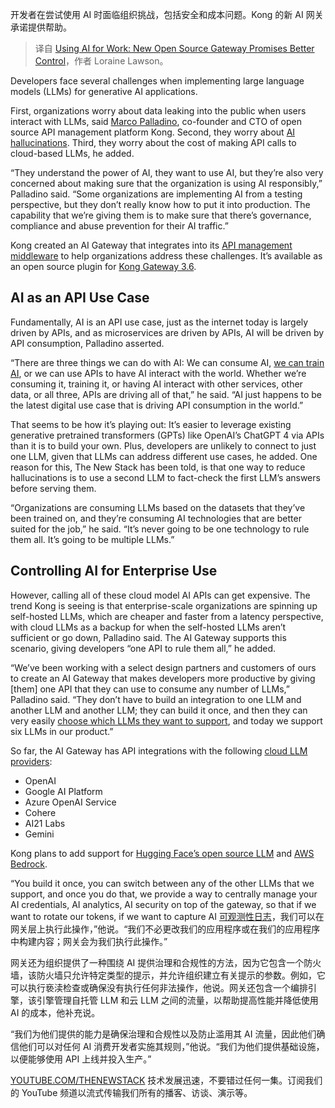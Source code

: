 
<!--
title: 使用AI工作：新的开源网关承诺更好的控制
cover: https://cdn.thenewstack.io/media/2024/03/976ee8ec-india-gate-3526277_1920.jpg
-->

开发者在尝试使用 AI 时面临组织挑战，包括安全和成本问题。Kong 的新 AI 网关承诺提供帮助。

> 译自 [Using AI for Work: New Open Source Gateway Promises Better Control](https://thenewstack.io/using-ai-for-work-new-open-source-gateway-promises-better-control/)，作者 Loraine Lawson。

Developers face several challenges when implementing large language models (LLMs) for generative AI applications.

First, organizations worry about data leaking into the public when users interact with LLMs, said [Marco Palladino](https://www.linkedin.com/in/marcopalladino/), co-founder and CTO of open source API management platform Kong. Second, they worry about [AI hallucinations](https://thenewstack.io/reduce-ai-hallucinations-with-retrieval-augmented-generation/). Third, they worry about the cost of making API calls to cloud-based LLMs, he added.

“They understand the power of AI, they want to use AI, but they’re also very concerned about making sure that the organization is using AI responsibly,” Palladino said. “Some organizations are implementing AI from a testing perspective, but they don’t really know how to put it into production. The capability that we’re giving them is to make sure that there’s governance, compliance and abuse prevention for their AI traffic.”

Kong created an AI Gateway that integrates into its [API management middleware](https://thenewstack.io/what-is-api-management/) to help organizations address these challenges. It’s available as an open source plugin for [Kong Gateway 3.6](https://docs.konghq.com/gateway/latest/get-started/ai-gateway/).

## AI as an API Use Case

Fundamentally, AI is an API use case, just as the internet today is largely driven by APIs, and as microservices are driven by APIs, AI will be driven by API consumption, Palladino asserted.

“There are three things we can do with AI: We can consume AI, [we can train AI](https://thenewstack.io/meeting-the-operational-challenges-of-training-llms/), or we can use APIs to have AI interact with the world. Whether we’re consuming it, training it, or having AI interact with other services, other data, or all three, APIs are driving all of that,” he said. “AI just happens to be the latest digital use case that is driving API consumption in the world.”

That seems to be how it’s playing out: It’s easier to leverage existing generative pretrained transformers (GPTs) like OpenAI’s ChatGPT 4 via APIs than it is to build your own. Plus, developers are unlikely to connect to just one LLM, given that LLMs can address different use cases, he added. One reason for this, The New Stack has been told, is that one way to reduce hallucinations is to use a second LLM to fact-check the first LLM’s answers before serving them.

“Organizations are consuming LLMs based on the datasets that they’ve been trained on, and they’re consuming AI technologies that are better suited for the job,” he said. “It’s never going to be one technology to rule them all. It’s going to be multiple LLMs.”

## Controlling AI for Enterprise Use

However, calling all of these cloud model AI APIs can get expensive. The trend Kong is seeing is that enterprise-scale organizations are spinning up self-hosted LLMs, which are cheaper and faster from a latency perspective, with cloud LLMs as a backup for when the self-hosted LLMs aren’t sufficient or go down, Palladino said. The AI Gateway supports this scenario, giving developers “one API to rule them all,” he added.

“We’ve been working with a select design partners and customers of ours to create an AI Gateway that makes developers more productive by giving [them] one API that they can use to consume any number of LLMs,” Palladino said. “They don’t have to build an integration to one LLM and another LLM and another LLM; they can build it once, and then they can very easily [choose which LLMs they want to support](https://thenewstack.io/pivot-ai-devs-move-to-switch-llms-reduce-openai-dependency/), and today we support six LLMs in our product.”

So far, the AI Gateway has API integrations with the following [cloud LLM providers](https://thenewstack.io/generative-ai-cloud-services-aws-azure-or-google-cloud/):

* OpenAI
* Google AI Platform
* Azure OpenAI Service
* Cohere
* AI21 Labs
* Gemini

Kong plans to add support for [Hugging Face’s open source LLM](https://thenewstack.io/machine-learning-is-as-easy-as-an-api-says-hugging-face/) and [AWS Bedrock](https://thenewstack.io/generative-ai-cloud-services-aws-azure-or-google-cloud/).

“You build it once, you can switch between any of the other LLMs that we support, and once you do that, we provide a way to centrally manage your AI credentials, AI analytics, AI security on top of the gateway, so that if we want to rotate our tokens, if we want to capture AI
[可观测性日志](https://thenewstack.io/observability-working-with-metrics-logs-and-traces/)，我们可以在网关层上执行此操作，”他说。“我们不必更改我们的应用程序或在我们的应用程序中构建内容；网关会为我们执行此操作。”

网关还为组织提供了一种围绕 AI 提供治理和合规性的方法，因为它包含一个防火墙，该防火墙只允许特定类型的提示，并允许组织建立有关提示的参数。例如，它可以执行亵渎检查或确保没有执行任何非法操作，他说。网关还包含一个编排引擎，该引擎管理自托管 LLM 和云 LLM 之间的流量，以帮助提高性能并降低使用 AI 的成本，他补充说。

“我们为他们提供的能力是确保治理和合规性以及防止滥用其 AI 流量，因此他们确信他们可以对任何 AI 消费开发者实施其规则，”他说。“我们为他们提供基础设施，以便能够使用 API 上线并投入生产。”

[YOUTUBE.COM/THENEWSTACK](https://youtube.com/thenewstack?sub_confirmation=1)
技术发展迅速，不要错过任何一集。订阅我们的 YouTube
频道以流式传输我们所有的播客、访谈、演示等。